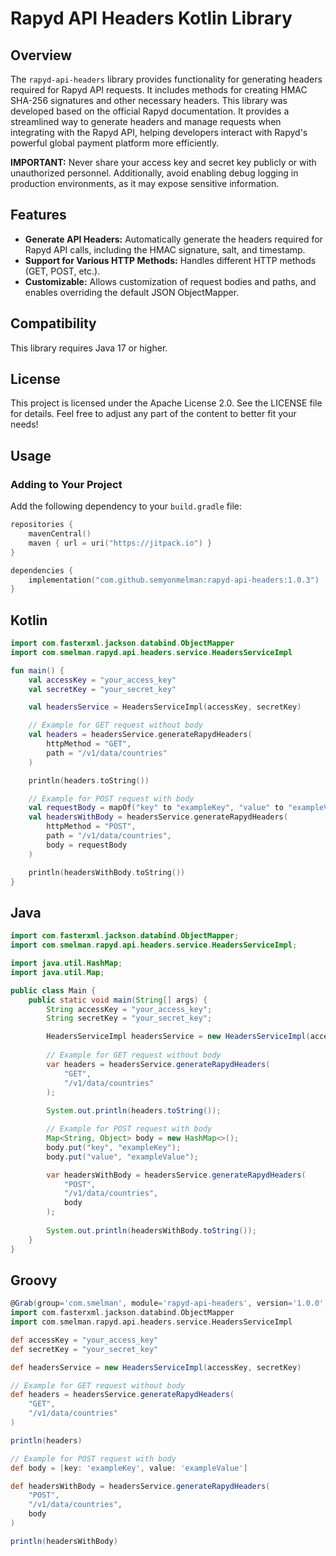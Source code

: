 # Rapyd API Headers Kotlin Library

## Overview

The `rapyd-api-headers` library provides functionality for generating headers required for Rapyd API requests. It includes methods for creating HMAC SHA-256 signatures and other necessary headers.
This library was developed based on the official Rapyd documentation.
It provides a streamlined way to generate headers and manage requests when integrating with the Rapyd API, helping developers interact with Rapyd's powerful global payment platform more efficiently.

**IMPORTANT:** Never share your access key and secret key publicly or with unauthorized personnel. Additionally, avoid enabling debug logging in production environments, as it may expose sensitive information.

## Features

- **Generate API Headers:** Automatically generate the headers required for Rapyd API calls, including the HMAC signature, salt, and timestamp.
- **Support for Various HTTP Methods:** Handles different HTTP methods (GET, POST, etc.).
- **Customizable:** Allows customization of request bodies and paths, and enables overriding the default JSON ObjectMapper.

## Compatibility

This library requires Java 17 or higher.

## License

This project is licensed under the Apache License 2.0. See the LICENSE file for details.
Feel free to adjust any part of the content to better fit your needs!


## Usage

### Adding to Your Project

Add the following dependency to your `build.gradle` file:

```kotlin
repositories {
    mavenCentral()
    maven { url = uri("https://jitpack.io") }
}

dependencies {
    implementation("com.github.semyonmelman:rapyd-api-headers:1.0.3")
}
```

## Kotlin

```kotlin
import com.fasterxml.jackson.databind.ObjectMapper
import com.smelman.rapyd.api.headers.service.HeadersServiceImpl

fun main() {
    val accessKey = "your_access_key"
    val secretKey = "your_secret_key"

    val headersService = HeadersServiceImpl(accessKey, secretKey)

    // Example for GET request without body
    val headers = headersService.generateRapydHeaders(
        httpMethod = "GET",
        path = "/v1/data/countries"
    )

    println(headers.toString())

    // Example for POST request with body
    val requestBody = mapOf("key" to "exampleKey", "value" to "exampleValue")
    val headersWithBody = headersService.generateRapydHeaders(
        httpMethod = "POST",
        path = "/v1/data/countries",
        body = requestBody
    )

    println(headersWithBody.toString())
}
```

## Java

```java
import com.fasterxml.jackson.databind.ObjectMapper;
import com.smelman.rapyd.api.headers.service.HeadersServiceImpl;

import java.util.HashMap;
import java.util.Map;

public class Main {
    public static void main(String[] args) {
        String accessKey = "your_access_key";
        String secretKey = "your_secret_key";

        HeadersServiceImpl headersService = new HeadersServiceImpl(accessKey, secretKey);
        
        // Example for GET request without body
        var headers = headersService.generateRapydHeaders(
            "GET",
            "/v1/data/countries"
        );
        
        System.out.println(headers.toString());

        // Example for POST request with body
        Map<String, Object> body = new HashMap<>();
        body.put("key", "exampleKey");
        body.put("value", "exampleValue");

        var headersWithBody = headersService.generateRapydHeaders(
            "POST",
            "/v1/data/countries",
            body
        );
        
        System.out.println(headersWithBody.toString());
    }
}
```

## Groovy

```groovy
@Grab(group='com.smelman', module='rapyd-api-headers', version='1.0.0')
import com.fasterxml.jackson.databind.ObjectMapper
import com.smelman.rapyd.api.headers.service.HeadersServiceImpl

def accessKey = "your_access_key"
def secretKey = "your_secret_key"

def headersService = new HeadersServiceImpl(accessKey, secretKey)

// Example for GET request without body
def headers = headersService.generateRapydHeaders(
    "GET",
    "/v1/data/countries"
)

println(headers)

// Example for POST request with body
def body = [key: 'exampleKey', value: 'exampleValue']

def headersWithBody = headersService.generateRapydHeaders(
    "POST",
    "/v1/data/countries",
    body
)

println(headersWithBody)
```